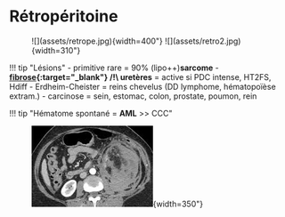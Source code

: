 # Rétropéritoine

<figure markdown="span">
    ![](assets/retrope.jpg){width=400"}
    ![](assets/retro2.jpg){width=310"}
</figure>

!!! tip "Lésions"
    - primitive rare = 90% (lipo++)**sarcome**
    - **[fibrose](https://radiopaedia.org/articles/retroperitoneal-fibrosis-1){:target="_blank"} /!\ uretères** = active si PDC intense, HT2FS, Hdiff
    - Erdheim-Cheister = reins chevelus (DD lymphome, hématopoïèse extram.)
    - carcinose = sein, estomac, colon, prostate, poumon, rein

!!! tip "Hématome spontané = <b>AML</b> >> CCC"
    <figure markdown="span">
        ![](assets/AML.jpg){width=350"}
    </figure>